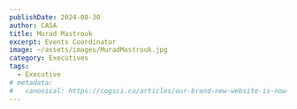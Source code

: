 ```yaml
---
publishDate: 2024-08-30
author: CASA
title: Murad Mastrouk
excerpt: Events Coordinator
image: ~/assets/images/MuradMastrouk.jpg
category: Executives
tags:
  - Executive
# metadata:
#   canonical: https://cogsci.ca/articles/our-brand-new-website-is-now-live
---
```

